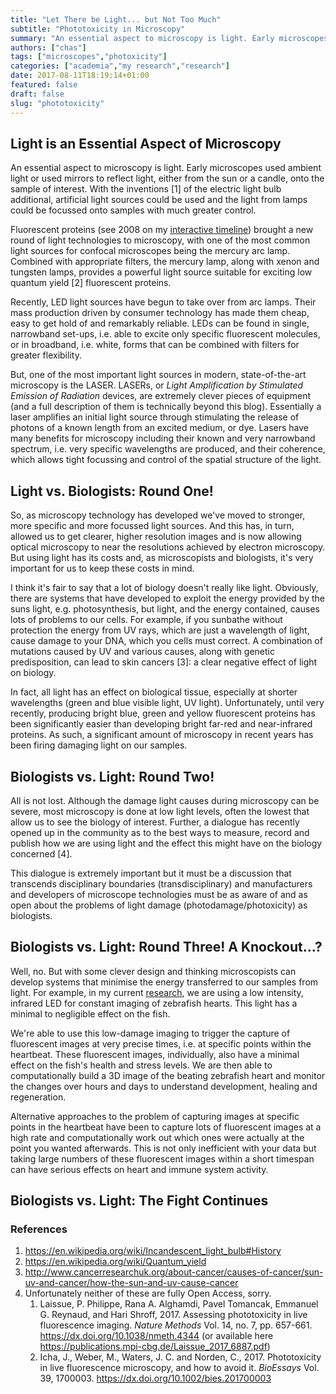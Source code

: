 ```yaml
---
title: "Let There be Light... but Not Too Much"
subtitle: "Phototoxicity in Microscopy"
summary: "An essential aspect to microscopy is light. Early microscopes used ambient light or used mirrors to reflect light, either from the sun or a candle, onto the sample of interest. With the inventions [1] of the electric light bulb additional, artificial light sources could be used and the light from lamps could be focussed onto samples with much greater control."
authors: ["chas"]
tags: ["microscopes","photoxicity"]
categories: ["academia","my research","research"]
date: 2017-08-11T18:19:14+01:00
featured: false
draft: false
slug: "phototoxicity"
---
```

## Light is an Essential Aspect of Microscopy

An essential aspect to microscopy is light. Early microscopes used ambient light or used mirrors to reflect light, either from the sun or a candle, onto the sample of interest. With the inventions [1] of the electric light bulb additional, artificial light sources could be used and the light from lamps could be focussed onto samples with much greater control.

<!--more-->

Fluorescent proteins (see 2008 on my <a href="https://cdn.knightlab.com/libs/timeline3/latest/embed/index.html?source=1xVUEF-BWrs088M4WRcu-JL0D6xp1qHZZRX8OiOUQqfk&font=Default&lang=en&initial_zoom=2&height=650" target="_blank" rel="noopener">interactive timeline</a>) brought a new round of light technologies to microscopy, with one of the most common light sources for confocal microscopes being the mercury arc lamp. Combined with appropriate filters, the mercury lamp, along with xenon and tungsten lamps, provides a powerful light source suitable for exciting low quantum yield [2] fluorescent proteins.

Recently, LED light sources have begun to take over from arc lamps. Their mass production driven by consumer technology has made them cheap, easy to get hold of and remarkably reliable. LEDs can be found in single, narrowband set-ups, i.e. able to excite only specific fluorescent molecules, or in broadband, i.e. white, forms that can be combined with filters for greater flexibility.

But, one of the most important light sources in modern, state-of-the-art microscopy is the LASER. LASERs, or _Light Amplification by Stimulated Emission of Radiation_ devices, are extremely clever pieces of equipment (and a full description of them is technically beyond this blog). Essentially a laser amplifies an initial light source through stimulating the release of photons of a known length from an excited medium, or dye. Lasers have many benefits for microscopy including their known and very narrowband spectrum, i.e. very specific wavelengths are produced, and their coherence, which allows tight focussing and control of the spatial structure of the light.

## Light vs. Biologists: Round One!

So, as microscopy technology has developed we've moved to stronger, more specific and more focussed light sources. And this has, in turn, allowed us to get clearer, higher resolution images and is now allowing optical microscopy to near the resolutions achieved by electron microscopy. But using light has its costs and, as microscopists and biologists, it's very important for us to keep these costs in mind.

I think it's fair to say that a lot of biology doesn't really like light. Obviously, there are systems that have developed to exploit the energy provided by the suns light, e.g. photosynthesis, but light, and the energy contained, causes lots of problems to our cells. For example, if you sunbathe without protection the energy from UV rays, which are just a wavelength of light, cause damage to your DNA, which you cells must correct. A combination of mutations caused by UV and various causes, along with genetic predisposition, can lead to skin cancers [3]: a clear negative effect of light on biology.

In fact, all light has an effect on biological tissue, especially at shorter wavelengths (green and blue visible light, UV light). Unfortunately, until very recently, producing bright blue, green and yellow fluorescent proteins has been significantly easier than developing bright far-red and near-infrared proteins. As such, a significant amount of microscopy in recent years has been firing damaging light on our samples.

## Biologists vs. Light: Round Two!

All is not lost. Although the damage light causes during microscopy can be severe, most microscopy is done at low light levels, often the lowest that allow us to see the biology of interest. Further, a dialogue has recently opened up in the community as to the best ways to measure, record and publish how we are using light and the effect this might have on the biology concerned [4].

This dialogue is extremely important but it must be a discussion that transcends disciplinary boundaries (transdisciplinary) and manufacturers and developers of microscope technologies must be as aware of and as open about the problems of light damage (photodamage/photoxicity) as biologists.

## Biologists vs. Light: Round Three! A Knockout...?

Well, no. But with some clever design and thinking microscopists can develop systems that minimise the energy transferred to our samples from light. For example, in my current <a href="https://www.chasnelson.co.uk/research/" target="_blank" rel="noopener">research</a>, we are using a low intensity, infrared LED for constant imaging of zebrafish hearts. This light has a minimal to negligible effect on the fish.

We're able to use this low-damage imaging to trigger the capture of fluorescent images at very precise times, i.e. at specific points within the heartbeat. These fluorescent images, individually, also have a minimal effect on the fish's health and stress levels. We are then able to computationally build a 3D image of the beating zebrafish heart and monitor the changes over hours and days to understand development, healing and regeneration.

Alternative approaches to the problem of capturing images at specific points in the heartbeat have been to capture lots of fluorescent images at a high rate and computationally work out which ones were actually at the point you wanted afterwards. This is not only inefficient with your data but taking large numbers of these fluorescent images within a short timespan can have serious effects on heart and immune system activity.

## Biologists vs. Light: The Fight Continues

### References

  1. <a href="https://en.wikipedia.org/wiki/Incandescent_light_bulb#History" target="_blank" rel="noopener">https://en.wikipedia.org/wiki/Incandescent_light_bulb#History</a>
  2. <a href="https://en.wikipedia.org/wiki/Quantum_yield" target="_blank" rel="noopener">https://en.wikipedia.org/wiki/Quantum_yield</a>
  3. <a href="http://www.cancerresearchuk.org/about-cancer/causes-of-cancer/sun-uv-and-cancer/how-the-sun-and-uv-cause-cancer" target="_blank" rel="noopener">http://www.cancerresearchuk.org/about-cancer/causes-of-cancer/sun-uv-and-cancer/how-the-sun-and-uv-cause-cancer</a>
  4. Unfortunately neither of these are fully Open Access, sorry.
      1. Laissue, P. Philippe, Rana A. Alghamdi, Pavel Tomancak, Emmanuel G. Reynaud, and Hari Shroff, 2017. Assessing phototoxicity in live fluorescence imaging. _Nature Methods_ Vol. 14, no. 7, pp. 657-661. <a href="https://dx.doi.org/10.1038/nmeth.4344" target="_blank" rel="noopener">https://dx.doi.org/10.1038/nmeth.4344</a> (or available here <a href="https://publications.mpi-cbg.de/Laissue_2017_6887.pdf" target="_blank" rel="noopener">https://publications.mpi-cbg.de/Laissue_2017_6887.pdf</a>)
      2. Icha, J., Weber, M., Waters, J. C. and Norden, C., 2017. Phototoxicity in live fluorescence microscopy, and how to avoid it. _BioEssays_ Vol. 39, 1700003. <span class="article-header__meta-info-data"><a href="https://dx.doi.org/10.1002/bies.201700003" target="_blank" rel="noopener">https://dx.doi.org/10.1002/bies.201700003</a></span>
